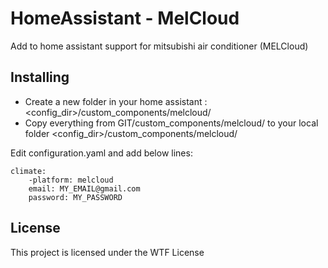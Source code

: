 # HomeAssistant - MelCloud

Add to home assistant support for mitsubishi air conditioner (MELCloud)

## Installing

- Create a new folder in your home assistant : <config_dir>/custom_components/melcloud/
- Copy everything from GIT/custom_components/melcloud/ to your local folder <config_dir>/custom_components/melcloud/

Edit configuration.yaml and add below lines:
	
	climate:
		-platform: melcloud
		email: MY_EMAIL@gmail.com
		password: MY_PASSWORD

## License

This project is licensed under the WTF License